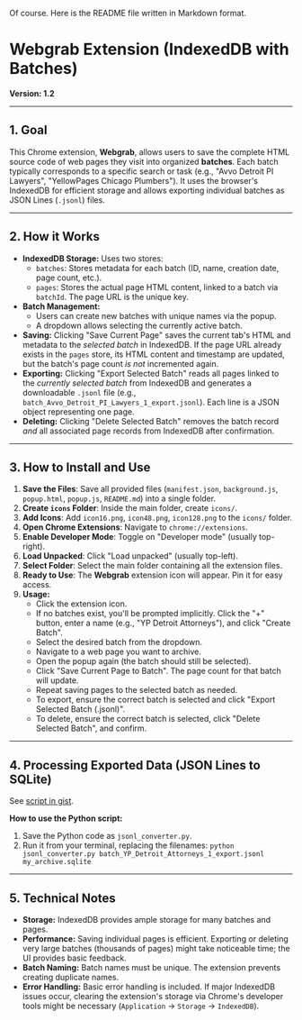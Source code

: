 Of course. Here is the README file written in Markdown format.

# Webgrab Extension (IndexedDB with Batches)

**Version: 1.2**

***

## 1. Goal

This Chrome extension, **Webgrab**, allows users to save the complete HTML source code of web pages they visit into organized **batches**. Each batch typically corresponds to a specific search or task (e.g., "Avvo Detroit PI Lawyers", "YellowPages Chicago Plumbers"). It uses the browser's IndexedDB for efficient storage and allows exporting individual batches as JSON Lines (`.jsonl`) files.

***

## 2. How it Works

* **IndexedDB Storage:** Uses two stores:
    * `batches`: Stores metadata for each batch (ID, name, creation date, page count, etc.).
    * `pages`: Stores the actual page HTML content, linked to a batch via `batchId`. The page URL is the unique key.
* **Batch Management:**
    * Users can create new batches with unique names via the popup.
    * A dropdown allows selecting the currently active batch.
* **Saving:** Clicking "Save Current Page" saves the current tab's HTML and metadata to the *selected batch* in IndexedDB. If the page URL already exists in the `pages` store, its HTML content and timestamp are updated, but the batch's page count *is not* incremented again.
* **Exporting:** Clicking "Export Selected Batch" reads all pages linked to the *currently selected batch* from IndexedDB and generates a downloadable `.jsonl` file (e.g., `batch_Avvo_Detroit_PI_Lawyers_1_export.jsonl`). Each line is a JSON object representing one page.
* **Deleting:** Clicking "Delete Selected Batch" removes the batch record *and* all associated page records from IndexedDB after confirmation.

***

## 3. How to Install and Use

1.  **Save the Files**: Save all provided files (`manifest.json`, `background.js`, `popup.html`, `popup.js`, `README.md`) into a single folder.
2.  **Create `icons` Folder**: Inside the main folder, create `icons/`.
3.  **Add Icons**: Add `icon16.png`, `icon48.png`, `icon128.png` to the `icons/` folder.
4.  **Open Chrome Extensions**: Navigate to `chrome://extensions`.
5.  **Enable Developer Mode**: Toggle on "Developer mode" (usually top-right).
6.  **Load Unpacked**: Click "Load unpacked" (usually top-left).
7.  **Select Folder**: Select the main folder containing all the extension files.
8.  **Ready to Use**: The **Webgrab** extension icon will appear. Pin it for easy access.
9.  **Usage:**
    * Click the extension icon.
    * If no batches exist, you'll be prompted implicitly. Click the "+" button, enter a name (e.g., "YP Detroit Attorneys"), and click "Create Batch".
    * Select the desired batch from the dropdown.
    * Navigate to a web page you want to archive.
    * Open the popup again (the batch should still be selected).
    * Click "Save Current Page to Batch". The page count for that batch will update.
    * Repeat saving pages to the selected batch as needed.
    * To export, ensure the correct batch is selected and click "Export Selected Batch (.jsonl)".
    * To delete, ensure the correct batch is selected, click "Delete Selected Batch", and confirm.

***

## 4. Processing Exported Data (JSON Lines to SQLite)

See [script in gist](https://gist.github.com/thedatadavis/38331377b1910c85435d922d3dcbde74).

**How to use the Python script:**

1.  Save the Python code as `jsonl_converter.py`.
2.  Run it from your terminal, replacing the filenames:
    `python jsonl_converter.py batch_YP_Detroit_Attorneys_1_export.jsonl my_archive.sqlite`

***

## 5. Technical Notes

* **Storage:** IndexedDB provides ample storage for many batches and pages.
* **Performance:** Saving individual pages is efficient. Exporting or deleting very large batches (thousands of pages) might take noticeable time; the UI provides basic feedback.
* **Batch Naming:** Batch names must be unique. The extension prevents creating duplicate names.
* **Error Handling:** Basic error handling is included. If major IndexedDB issues occur, clearing the extension's storage via Chrome's developer tools might be necessary (`Application` -> `Storage` -> `IndexedDB`).
